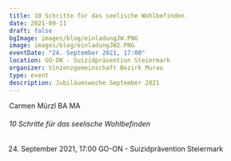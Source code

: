 ```yaml
---
title: 10 Schritte für das seelische Wohlbefinden
date: 2021-09-11
draft: false
bgImage: images/blog/einladungJW.PNG
image: images/blog/einladungJW2.PNG
eventDate: "24. September 2021, 17:00"
location: GO-ON - Suizidprävention Steiermark
organizer: Vinzenzgemeinschaft Bezirk Murau
type: event
description: Jubiläumswoche September 2021
---
```


Carmen Mürzl BA MA
<!--more-->
###### 10 Schritte für das seelische Wohlbefinden
24. September 2021, 17:00
GO-ON - Suizidprävention Steiermark